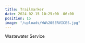 ```yaml
---
title: Trailmarker
date: 2024-02-15 10:25:00 -06:00
position: 15
image: "/uploads/WW%20SERVICES.jpg"
---
```


Wastewater Service